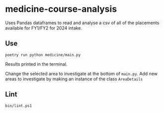 # medicine-course-analysis

Uses Pandas dataframes to read and analyse a csv of all of the placements available for FY1/FY2 for 2024 intake.

## Use

```shell
poetry run python medicine/main.py
```

Results printed in the terminal.

Change the selected area to investigate at the bottom of `main.py`. 
Add new areas to investigate by making an instance of the class `AreaDetails`


## Lint
```shell
bin/lint.ps1
```
